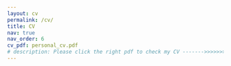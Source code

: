 ```yaml
---
layout: cv
permalink: /cv/
title: CV 
nav: true
nav_order: 6
cv_pdf: personal_cv.pdf
# description: Please click the right pdf to check my CV ------->>>>>>> 
---
```

